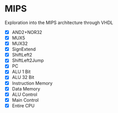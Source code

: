 # MIPS
Exploration into the MIPS architecture through VHDL

* [x] AND2+NOR32
* [x] MUX5
* [x] MUX32
* [x] SignExtend
* [x] ShiftLeft2
* [x] ShiftLeft2Jump
* [x] PC
* [x] ALU 1 Bit
* [x] ALU 32 Bit
* [x] Instruction Memory
* [x] Data Memory
* [x] ALU Control
* [x] Main Control
* [x] Entire CPU
